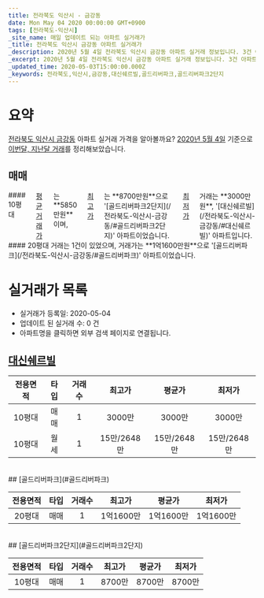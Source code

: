 ```yaml
---
title: 전라북도 익산시 - 금강동
date: Mon May 04 2020 00:00:00 GMT+0900
tags: [전라북도-익산시]
_site_name: 매일 업데이트 되는 아파트 실거래가
_title: 전라북도 익산시 금강동 아파트 실거래가
_description: 2020년 5월 4일 전라북도 익산시 금강동 아파트 실거래 정보입니다. 3건 아파트 정보가 있습니다.
_excerpt: 2020년 5월 4일 전라북도 익산시 금강동 아파트 실거래 정보입니다. 3건 아파트 정보가 있습니다.
_updated_time: 2020-05-03T15:00:00.000Z
_keywords: 전라북도,익산시,금강동,대신쉐르빌,골드리버파크,골드리버파크2단지
---
```





# 요약
<ins>전라북도 익산시 금강동</ins> 아파트 실거래 가격을 알아볼까요? <ins>2020년 5월 4일</ins> 기준으로 <ins>이번달, 지난달 거래</ins>를 정리해보았습니다.

## 매매
<div class="container">
<div class="six columns" markdown="1">
#### 10평대
<ins>평균 거래가</ins>는 **5850만원**이며, <ins>최고가</ins>는 **8700만원**으로 '[골드리버파크2단지](/전라북도-익산시-금강동/#골드리버파크2단지)' 아파트이었습니다. <ins>최저가</ins> 거래는 **3000만원**, '[대신쉐르빌](/전라북도-익산시-금강동/#대신쉐르빌)' 아파트입니다.
</div>
<div class="six columns" markdown="1">
#### 20평대
거래는 1건이 있었으며, 거래가는 **1억1600만원**으로 '[골드리버파크](/전라북도-익산시-금강동/#골드리버파크)' 아파트이었습니다.
</div>
</div>



# 실거래가 목록
- 실거래가 등록일: 2020-05-04
- 업데이트 된 실거래 수: 0 건
- 아파트명을 클릭하면 외부 검색 페이지로 연결됩니다.

## [대신쉐르빌](#대신쉐르빌)

|전용면적|타입|거래수|최고가|평균가|최저가|
|:---:|:---:|:---:|:---:|:---:|:---:|
|10평대|<span class="deal-type-1">매매</span>|1|3000만|3000만|3000만|
|10평대|<span class="deal-type-3">월세</span>|1|15만/2648만|15만/2648만|15만/2648만|

<br/>
## [골드리버파크](#골드리버파크)

|전용면적|타입|거래수|최고가|평균가|최저가|
|:---:|:---:|:---:|:---:|:---:|:---:|
|20평대|<span class="deal-type-1">매매</span>|1|1억1600만|1억1600만|1억1600만|

<br/>
## [골드리버파크2단지](#골드리버파크2단지)

|전용면적|타입|거래수|최고가|평균가|최저가|
|:---:|:---:|:---:|:---:|:---:|:---:|
|10평대|<span class="deal-type-1">매매</span>|1|8700만|8700만|8700만|

<br/>



